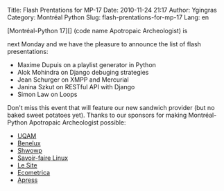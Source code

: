 Title: Flash Prentations for MP-17
Date: 2010-11-24 21:17
Author: Ygingras
Category: Montréal Python
Slug: flash-prentations-for-mp-17
Lang: en

<!--:en-->[Montréal-Python 17][] (code name Apotropaic Archeologist) is
next Monday and we have the pleasure to announce the list of flash
presentations:

-   Maxime Dupuis on a playlist generator in Python
-   Alok Mohindra on Django debuging strategies
-   Jean Schurger on XMPP and Mercurial
-   Janina Szkut on RESTful API with Django
-   Simon Law on Loops

Don't miss this event that will feature our new sandwich provider (but
no baked sweet potatoes yet). Thanks to our sponsors for making
Montréal-Python Apotropaic Archeologist possible:

-   [UQAM][]
-   [Benelux][]
-   [Shwowp][]
-   [Savoir-faire Linux][]
-   [Le Site][]
-   [Ecometrica][]
-   [Apress][]

  [Montréal-Python 17]: http://montrealpython.org/2010/11/mp-17/
  [UQAM]: http://uqam.ca
  [Benelux]: http://www.brasseriebenelux.com/
  [Shwowp]: http://shwowp.com/
  [Savoir-faire Linux]: http://savoirfairelinux.com/
  [Le Site]: http://lesite.ca
  [Ecometrica]: http://ecometrica.ca/
  [Apress]: http://apress.com
